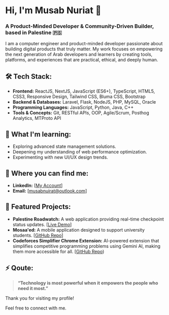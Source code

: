 # Hi, I'm Musab Nuriat 👋

### A Product-Minded Developer & Community-Driven Builder, based in Palestine 🇵🇸

I am a computer engineer and product-minded developer passionate about building digital products that truly matter. My work focuses on empowering the next generation of Arab developers and learners by creating tools, platforms, and experiences that are practical, ethical, and deeply human.

## 🛠️ Tech Stack:
* **Frontend:** ReactJS, NextJS, JavaScript (ES6+), TypeScript, HTML5, CSS3, Responsive Design, Tailwind CSS, Bluma CSS, Bootstrap
* **Backend & Databases:** Laravel, Flask, NodeJS, PHP, MySQL, Oracle
* **Programming Languages:** JavaScript, Python, Java, C++
* **Tools & Concepts:** Git, RESTful APIs, OOP, Agile/Scrum, Posthog Analytics, MTProto API

## 🌱 What I'm learning:
* Exploring advanced state management solutions.
* Deepening my understanding of web performance optimization.
* Experimenting with new UI/UX design trends.

## 💼 Where you can find me:
* **LinkedIn:** [[My Account](https://www.linkedin.com/in/musabnuirat)]
* **Email:** [musabnuirat@outlook.com]

## 🌟 Featured Projects:
* **Palestine Roadwatch:** A web application providing real-time checkpoint status updates. [[Live Demo](https://palestineroadwatch.vercel.app)]
* **Mosaa'ed:** A mobile application designed to support university students. [[GitHub Repo](https://github.com/Musab-Nuirat/Mosaeed-Senior-Project)]
* **Codeforces Simplifier Chrome Extension:** AI-powered extension that simplifies competitive programming problems using Gemini AI, making them more accessible for all. [[GitHub Repo](https://github.com/Musab-Nuirat/codeforces-simplifer))

## ⚡️ Qoute:
> **“Technology is most powerful when it empowers the people who need it most.”**

Thank you for visiting my profile!

Feel free to connect with me.
